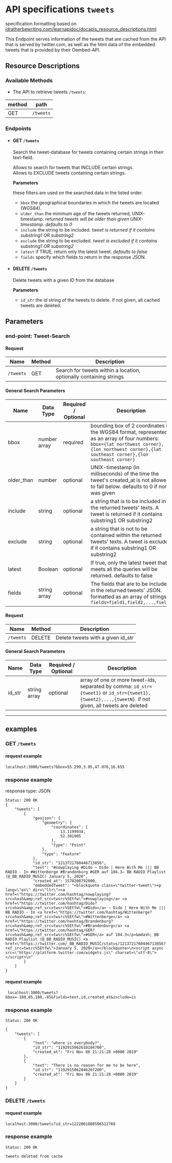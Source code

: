 # API specifications `tweets`

specification formatting based on [idratherbewriting.com/learnapidoc/docapis_resource_descriptions.html](https://idratherbewriting.com/learnapidoc/docapis_resource_descriptions.html)

This Endpoint serves information of the tweets that are cached from the API that is served by twitter.com, as well as the html data of the embedded tweets that is provided by their Oembed-API.


## Resource Descriptions
  ### Available Methods
  * The API to retrieve tweets `/tweets`:

|**method**|**path**|
  |------|-----|
  |  GET | `/tweets` |


 ### Endpoints

* #### GET `/tweets`  
  Search the tweet-database for tweets containing certain strings in their text-field.  

  Allows to search for tweets that INCLUDE certain strings.  
  Allows to EXCLUDE tweets containing certain strings.  

  **Parameters**

  these filters are used on the searched data in the listed order.
  * `bbox` the geographical boundaries in which the tweets are located (WGS84).
  * `older_than` the minimum age of the tweets returned, UNIX-timestamp. *returned tweets will be older than given UNIX-timestamp. defaults to 0*
  * `include` the string to be included. *tweet is returned if it contains substring1 OR substring2*  
  * `exclude` the string to be excluded. *tweet is excluded if it contains substring1 OR substring2*
  * `latest` if TRUE, return only the latest tweet. *defaults to false*
  * `fields` specify which fields to return in the response JSON.  

* #### DELETE `/tweets`  
  Delete tweets with a given ID from the database

  **Parameters**

  * `id_str` the id string of the tweets to delete. if not given, all cached tweets are deleted.


## Parameters
### __end-point: Tweet-Search__
#### Request

| **Name** | **Method** | **Description**|
|----------|------------|----------------|
|`/tweets`| GET |Search for tweets within a location, optionally containing strings

#### General Search Parameters

| **Name** | **Data Type** |**Required / Optional**| **Description**|
|----------|---------------|-----------------------|----------------|
|bbox|number array|required|bounding box of 2 coordinates in the WGS84 format, represented as an array of four numbers: `bbox={lat northwest corner},{lon northwest corner},{lat southeast corner},{lon southeast corner}`|
|older_than|number|optional|UNIX-timestamp (in milliseconds) of the time the tweet's created_at is not allowed to fall below. defaults to 0 if none was given|
|include|string|optional|a string that is to be included in the returned tweets' texts. A tweet is returned if it contains substring1 OR substring2|
|exclude|string|optional|a string that is not to be contained within the returned tweets' texts. A tweet is excluded if it contains substring1 OR substring2|
|latest|Boolean|optional|If true, only the latest tweet that meets all the queries will be returned. defaults to false|
|fields|string array|optional|The fields that are to be included in the returned tweets' JSON. formatted as an array of strings: `fields=field1,field2,...,fieldN`|

#### Request

| **Name** | **Method** | **Description**|
|----------|------------|----------------|
|`/tweets`| DELETE |Delete tweets with a given id_str

#### General Search Parameters

| **Name** | **Data Type** |**Required / Optional**| **Description**|
|----------|---------------|-----------------------|----------------|
|id_str|string array|optional|array of one or more tweet-ids, separated by comma: `id_str={tweet1}` or `id_str={tweet1},{tweet2},...,{tweetN}`. if not given, all tweets are deleted|

<hr>

## examples

### GET `/tweets`
#### request example
`
localhost:3000/tweets?bbox=55.299,3.95,47.076,16.655
`

### response example
response type: JSON
```JS
Status: 200 OK
{
    "tweets": [
        {
            "geojson": {
                "geometry": {
                    "coordinates": [
                        13.1199934,
                        52.381905
                    ],
                    "type": "Point"
                },
                "type": "Feature"
            },
            "id_str": "1213721760446713856",
            "text": "#nowplaying #Dido ~ Dido | Here With Me ||| BB RADIO - In #Wittenberge #Brandenburg #GER auf 104.3— BB RADIO Playlist (@_BB_RADIO_MUSIC) January 5, 2020",
            "created_at": 1578208792000,
            "embeddedTweet": "<blockquote class=\"twitter-tweet\"><p lang=\"en\" dir=\"ltr\"><a href=\"https://twitter.com/hashtag/nowplaying?src=hash&amp;ref_src=twsrc%5Etfw\">#nowplaying</a> <a href=\"https://twitter.com/hashtag/Dido?src=hash&amp;ref_src=twsrc%5Etfw\">#Dido</a> ~ Dido | Here With Me ||| BB RADIO - In <a href=\"https://twitter.com/hashtag/Wittenberge?src=hash&amp;ref_src=twsrc%5Etfw\">#Wittenberge</a> <a href=\"https://twitter.com/hashtag/Brandenburg?src=hash&amp;ref_src=twsrc%5Etfw\">#Brandenburg</a> <a href=\"https://twitter.com/hashtag/GER?src=hash&amp;ref_src=twsrc%5Etfw\">#GER</a> auf 104.3</p>&mdash; BB RADIO Playlist (@_BB_RADIO_MUSIC) <a href=\"https://twitter.com/_BB_RADIO_MUSIC/status/1213721760446713856?ref_src=twsrc%5Etfw\">January 5, 2020</a></blockquote>\n<script async src=\"https://platform.twitter.com/widgets.js\" charset=\"utf-8\"></script>\n"
        }
    ]
}
```

#### request example
`
localhost:3000/tweets?bbox=-180,85,180,-85&fields=text,id,created_at&include=is`

### response example
```JS
Status: 200 OK

{
    "tweets": [
        {
            "text": "where is everybody?",
            "id_str": "1192915062618184700",
            "created_at": "Fri Nov 08 21:21:28 +0000 2019"
        },
        {
            "text": "There is no reason for me to be here",
            "id_str": "1192915062846207200",
            "created_at": "Fri Nov 08 21:21:28 +0000 2019"
        }
    ]
}
```

### DELETE `/tweets`
#### request example
`localhost:3000/tweets?id_str=1222061888596512768`


### response example
```
Status: 200 OK

tweets deleted from cache
```
